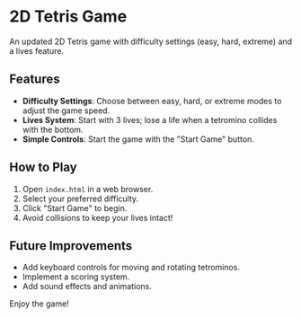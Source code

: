# 2D Tetris Game

An updated 2D Tetris game with difficulty settings (easy, hard, extreme) and a lives feature.

## Features
- **Difficulty Settings**: Choose between easy, hard, or extreme modes to adjust the game speed.
- **Lives System**: Start with 3 lives; lose a life when a tetromino collides with the bottom.
- **Simple Controls**: Start the game with the "Start Game" button.

## How to Play
1. Open `index.html` in a web browser.
2. Select your preferred difficulty.
3. Click "Start Game" to begin.
4. Avoid collisions to keep your lives intact!

## Future Improvements
- Add keyboard controls for moving and rotating tetrominos.
- Implement a scoring system.
- Add sound effects and animations.

Enjoy the game!